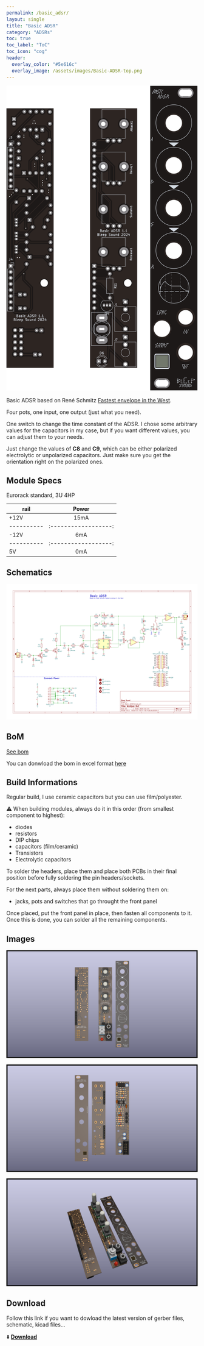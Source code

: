 ```yaml
---
permalink: /basic_adsr/
layout: single
title: "Basic ADSR"
category: "ADSRs"
toc: true
toc_label: "ToC"
toc_icon: "cog"
header:
  overlay_color: "#5e616c"
  overlay_image: /assets/images/Basic-ADSR-top.png
---
```


![Basic-ADSR-top](/assets/images/Basic-ADSR-top.png)

Basic ADSR based on René Schmitz [Fastest envelope in the West](https://www.schmitzbits.de/adsr.html). 

Four pots, one input, one output (just what you need).

One switch to change the time constant of the ADSR. I chose some arbitrary values for the capacitors in my case, but if you want different values, you can adjust them to your needs. 

Just change the values of **C8** and **C9**, which can be either polarized electrolytic or unpolarized capacitors. Just make sure you get the orientation right on the polarized ones.

## Module Specs

Eurorack standard, 3U 4HP

|   rail   |      Power         |
|----------|:------------------:|
|   +12V   |        15mA        |
|----------|:------------------:|
|   -12V   |        6mA         |
|----------|:------------------:|
|    5V    |         0mA        |

## Schematics

![basic ADSR schematic](/assets/images/Basic-ADSR--Schematic.svg)

## BoM

[See bom](/assets/bom/Basic-ADSR_V1.1--iBoM.html)

You can donwload the bom in excel format [here](https://github.com/BleepSound/basic_adsr/releases/download/V1.1/Basic-ADSR_V1.1--BoM.xlsx)

## Build Informations

Regular build, I use ceramic capacitors but you can use film/polyester.

:warning: When building modules, always do it in this order (from smallest component to highest):
- diodes
- resistors
- DIP chips
- capacitors (film/ceramic)
- Transistors
- Electrolytic capacitors

To solder the headers, place them and place both PCBs in their final position before fully soldering the pin headers/sockets.

For the next parts, always place them without soldering them on: 
- jacks, pots and switches that go throught the front panel

Once placed, put the front panel in place, then fasten all components to it. Once this is done, you can solder all the remaining components.

## Images

![3D basic ADSR(front)](/assets/images/Basic-ADSR-3D_top.png)

![3D basic ADSR(back)](/assets/images/Basic-ADSR-3D_bottom.png)

![3D basic ADSR(iso)](/assets/images/Basic-ADSR-3D_top30deg.png)

## Download

Follow this link if you want to dowload the latest version of gerber files, schematic, kicad files...

:arrow_down: [**Download**](https://github.com/BleepSound/basic_adsr/releases)
